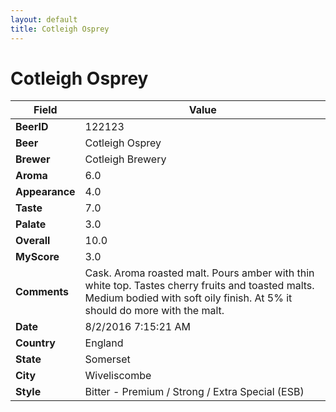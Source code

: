```yaml
---
layout: default
title: Cotleigh Osprey
---
```


# Cotleigh Osprey

| Field         | Value     |
|---------------|-----------|
| **BeerID** | 122123 |
| **Beer** | Cotleigh Osprey |
| **Brewer** | Cotleigh Brewery |
| **Aroma** | 6.0 |
| **Appearance** | 4.0 |
| **Taste** | 7.0 |
| **Palate** | 3.0 |
| **Overall** | 10.0 |
| **MyScore** | 3.0 |
| **Comments** | Cask. Aroma roasted malt. Pours amber with thin white top. Tastes cherry fruits and toasted malts. Medium bodied with soft oily finish. At 5% it should do more with the malt. |
| **Date** | 8/2/2016 7:15:21 AM |
| **Country** | England |
| **State** | Somerset |
| **City** | Wiveliscombe |
| **Style** | Bitter - Premium / Strong / Extra Special (ESB) |
